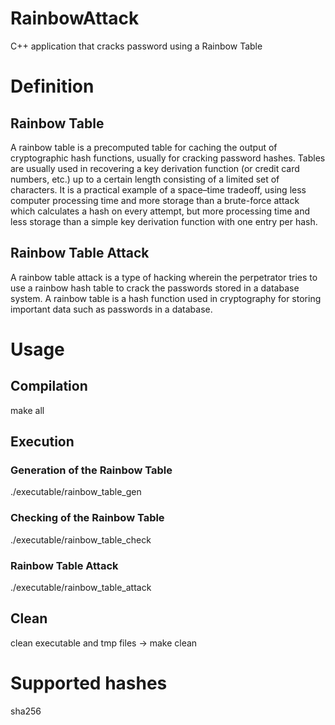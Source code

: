 # RainbowAttack
C++ application that cracks password using a Rainbow Table

# Definition

## Rainbow Table
A rainbow table is a precomputed table for caching the output of cryptographic hash functions, usually for cracking password hashes. Tables are usually used in recovering a key derivation function (or credit card numbers, etc.) up to a certain length consisting of a limited set of characters. It is a practical example of a space–time tradeoff, using less computer processing time and more storage than a brute-force attack which calculates a hash on every attempt, but more processing time and less storage than a simple key derivation function with one entry per hash.

## Rainbow Table Attack
A rainbow table attack is a type of hacking wherein the perpetrator tries to use a rainbow hash table to crack the passwords stored in a database system. A rainbow table is a hash function used in cryptography for storing important data such as passwords in a database.

# Usage

## Compilation
make all

## Execution
### Generation of the Rainbow Table
./executable/rainbow_table_gen

### Checking of the Rainbow Table
./executable/rainbow_table_check

### Rainbow Table Attack
./executable/rainbow_table_attack

## Clean
clean executable and tmp files -> make clean

# Supported hashes
sha256
